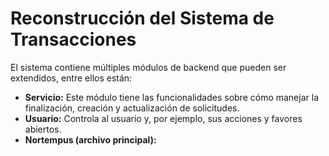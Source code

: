 # Reconstrucción del Sistema de Transacciones

El sistema contiene múltiples módulos de backend que pueden ser extendidos, entre ellos están:

- **Servicio:** Este módulo tiene las funcionalidades sobre cómo manejar la finalización, creación y actualización de solicitudes.
- **Usuario:** Controla al usuario y, por ejemplo, sus acciones y favores abiertos.
- **Nortempus (archivo principal):**
